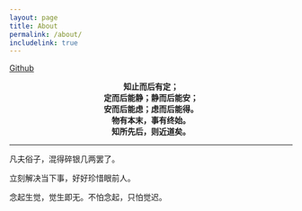```yaml
---
layout: page
title: About
permalink: /about/
includelink: true
---
```


[Github](https://github.com/AllenWrong)

<p align="center"><strong>
知止而后有定；<br/>
定而后能静；静而后能安；<br/>
安而后能虑；虑而后能得。<br/>
物有本末，事有终始。<br/>
知所先后，则近道矣。</strong></p>

****

凡夫俗子，混得碎银几两罢了。

立刻解决当下事，好好珍惜眼前人。

念起生觉，觉生即无。不怕念起，只怕觉迟。